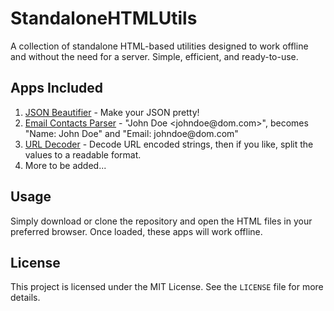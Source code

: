 # StandaloneHTMLUtils

A collection of standalone HTML-based utilities designed to work offline and without the need for a server. Simple, efficient, and ready-to-use.

## Apps Included

1. [JSON Beautifier](https://htmlpreview.github.io/?https://raw.githubusercontent.com/msaifuddin/StandaloneHTMLUtils/main/json_beautifier.html) - Make your JSON pretty!
2. [Email Contacts Parser](https://htmlpreview.github.io/?https://raw.githubusercontent.com/msaifuddin/StandaloneHTMLUtils/main/email_contacts_parser.html) - "John Doe <johndoe<area>@dom.com>", becomes "Name: John Doe" and "Email: johndoe<area>@dom.com"
3. [URL Decoder](https://htmlpreview.github.io/?https://raw.githubusercontent.com/msaifuddin/StandaloneHTMLUtils/main/URL_decoder.html) - Decode URL encoded strings, then if you like, split the values to a readable format.
4. More to be added...

## Usage

Simply download or clone the repository and open the HTML files in your preferred browser. Once loaded, these apps will work offline.

## License

This project is licensed under the MIT License. See the `LICENSE` file for more details.
